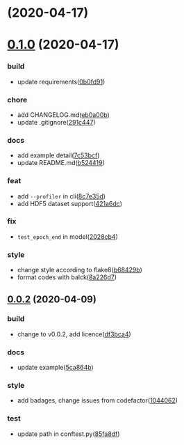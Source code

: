 #  (2020-04-17)




# [0.1.0](https://git.idrl.site//compare/v0.0.2...0.1.0) (2020-04-17)


### build

* update requirements([0b0fd91](https://git.idrl.site//commits/0b0fd91053a639fb9b3b5c9e34fc21dbfc29f6c6))


### chore

* add CHANGELOG.md([eb0a00b](https://git.idrl.site//commits/eb0a00b47f3e00e8ccfb9f4ab03f1ca34eee0f23))
* update .gitignore([291c447](https://git.idrl.site//commits/291c447fb957723afd6193eb9659eb4493317f0a))


### docs

* add example detail([7c53bcf](https://git.idrl.site//commits/7c53bcfcea3f135466926847f61beb75bc55eab7))
* update README.md([b524419](https://git.idrl.site//commits/b52441921dcf6fc3c3d5e7c63db51444772de9ca))


### feat

* add `--profiler` in cli([8c7e35d](https://git.idrl.site//commits/8c7e35d5fd2422d78c30b2723ad0bdb2e752a9f9))
* add HDF5 dataset support([421a6dc](https://git.idrl.site//commits/421a6dc3de8c8b7a1590d71980b00833b500d1ee))


### fix

* `test_epoch_end` in model([2028cb4](https://git.idrl.site//commits/2028cb435c2052474c06c1ea9d168ecf2d750d37))


### style

* change style according to flake8([b68429b](https://git.idrl.site//commits/b68429bc7baf164bc82f0eadc64c6dd4faaca8a3))
* format codes with balck([8a226d7](https://git.idrl.site//commits/8a226d70afe91c9b511a9ee7b0ee74961a3f8f48))




## [0.0.2](https://git.idrl.site//compare/85fa8df8db8d62af74b542d3c6623f9c778348cd...v0.0.2) (2020-04-09)


### build

* change to v0.0.2, add licence([df3bca4](https://git.idrl.site//commits/df3bca4cf81c5f763b2b99e767ef89acd4022d4f))


### docs

* update example([5ca864b](https://git.idrl.site//commits/5ca864b75b3e4fe5b4cb95993cfae1bfa4031f6c))


### style

* add badages, change issues from codefactor([1044062](https://git.idrl.site//commits/1044062d3bca37f3f6e7a0cdcca08193aa74e715))


### test

* update path in conftest.py([85fa8df](https://git.idrl.site//commits/85fa8df8db8d62af74b542d3c6623f9c778348cd))




